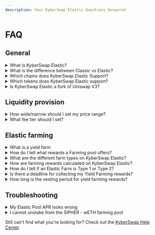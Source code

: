 ```yaml
---
description: Your KyberSwap Elastic Questions Answered
---
```


# FAQ

## General

<details>

<summary>What is KyberSwap Elastic?</summary>

KyberSwap Elastic is an improved version of our revolutionary Decentralized Market Maker platform (now known as “KyberSwap Classic”) that lets Liquidity Providers maximize capital efficiency by enabling liquidity concentrations across multiple customizable price ranges. This results in better slippage, transaction volume, and earnings for Liquidity Providers.

For more information on KyberSwap Elastic, please refer to the [KyberSwap Elastic Docs](./) or [this blog post](https://blog.kyber.network/announcing-our-new-kyberswap-protocol-kyberswap-elastic-9cab14259d4a) on KyberSwap Elastic.

</details>

<details>

<summary>What is the difference between Classic vs Elastic?</summary>

Both KyberSwap Classic and Elastic are [AMM](../../getting-started/foundational-topics/decentralized-finance/automated-market-maker.md) liquidity solutions that were created with the intent of optimizing LP yields through greater capital efficiency. KyberSwap Classic enables pools to be configured with [dynamic fees](../kyberswap-classic/concepts/flexible-fee-adjustment.md) which respond to market conditions while KyberSwap Elastic enables users to enter into [concentrated liquidity](concepts/concentrated-liquidity.md) positions with [auto-compounding fees](concepts/reinvestment-curve.md).

For the full comparison, please refer to [Classic vs Elastic](../classic-vs-elastic/).

</details>

<details>

<summary>Which chains does KyberSwap Elastic Support?</summary>

The full list of supported chains can be found on [Supported Exchanges and Networks](../../getting-started/supported-exchanges-and-networks.md).

</details>

<details>

<summary>Which tokens does KyberSwap Elastic support?</summary>

KyberSwap whitelists well-known tokens for ease of access, but you can import custom tokens that meet the ERC20 standard via our user interface. For more information on how to do this, please refer to [Add Your Favourite Tokens](../../kyberswap-solutions/kyberswap-interface/user-guides/add-your-favourite-tokens.md).

</details>

<details>

<summary>Is KyberSwap Elastic a fork of Uniswap V3?</summary>

## KyberSwap Elastic is NOT a fork of Uniswap V3

Uniswap V3 source code is under [Business Source License 1.1](https://github.com/Uniswap/uniswap-v3-core/blob/main/LICENSE) meaning it is **not fully open source**. This agreement incorporates copyright law and allows Uniswap governance to restrict unauthorized commercialization of its source code until 2023.

KyberSwap Elastic was developed with **our own proprietary code**. It is only similar to Uniswap V3 in the sense that both are [tick-based](concepts/tick-range-mechanism.md) AMMs with [customizable price ranges](concepts/concentrated-liquidity.md), and use NFTs to represent liquidity positions, but that’s where the similarities end.

KyberSwap Elastic’s protocol maintains more than 1 AMM curve at the same time, in the same smart contract. In Elastic, we have two curves: The Investment Curve where liquidity positions are tracked and the [Reinvestment Curve](concepts/reinvestment-curve.md) where yields are auto-compounded over an infinite price range. This design enables Elastic LPs to earn more yield as fees are automatically compounded and do not sit idly waiting to be collected.

Another key difference is in our [Anti JIT / Snipe protection](concepts/anti-sniping-mechanism.md), which is something Uniswap V3 currently does not offer. KyberSwap Elastic protects our Liquidity Providers’ earnings by implementing a very short locking / vesting period (1–2 blocks).

Additionally, KyberSwap Elastic also offers [additional fee tiers](user-guides/elastic-pool-creation.md#fee-tier-options) which allow LPs to have more fine-grained control over their risk-adjusted returns.

### Further Reading

For more information on this topic, please refer to [this blog post](https://blog.kyber.network/kyberswap-elastic-vs-uniswap-v3-a-comparison-7e115117d795).

For more information about the differences between KyberSwap Elastic and Uniswap V3, please refer to [this article](https://support.kyberswap.com/hc/en-us/articles/13766696328729).

</details>

## Liquidity provision

<details>

<summary>How wide/narrow should I set my price range?</summary>

KyberSwap Elastic pools allow you to [specify liquidity concentration ranges](user-guides/elastic-pool-creation.md#step-4-set-price-range). When the market price of the asset pair is within this specified price range, price takers can trade using the liquidity you have deposited to the pool. You can make the range as wide or as narrow as you want but there are some tradeoffs to consider in each case.

#### Wide Range

When the range is set to be relatively wide, the pool has a lower chance of going out of range so it will remain in operation for more time, but you will earn less fees on each transaction since your liquidity is spread out more thinly across a wider range.

#### Narrow Range

When the range is set to be relatively narrow, your liquidity is more concentrated which will result in higher fees earned per transaction, but this comes at the higher risk of the pool going out of range resulting in longer periods when your liquidity is not being traded against.

KyberSwap also provides a list of preset options for your convenience which can be viewed [here](user-guides/elastic-pool-creation.md#step-4-set-price-range).

</details>

<details>

<summary>What fee tier should I set?</summary>

There are ten tiers of fees you can set on your liquidity concentration ranges in KyberSwap Elastic. These options correspond to the relative price correlation between token pairs and the full list can be found [here](user-guides/elastic-pool-creation.md#fee-tier-options).

</details>

## Elastic farming

<details>

<summary>What is a yield farm</summary>

A Yield Farm (also known as a Liquidity Mining Pool or “Farming Pool” on KyberSwap) is a type of DeFi protocol that allows Liquidity Providers (LPs) to passively earn a return on capital contributed to a liquidity pool. The Yield Farm provides LPs with rewards over time to incentivize LPs to continue to provide liquidity to the pool as well as to help offset the risk of [Impermanent Loss](../../getting-started/foundational-topics/decentralized-finance/impermanent-loss.md).

</details>

<details>

<summary>How do I tell what rewards a Farming pool offers?</summary>

To incentivize yield farming on our platform, we usually offer KNC token as a reward for staking activity in our active farming pools. From time to time we also jointly offer other tokens with our partners as staking rewards. You can easily tell which active farming pools offer KNC or KNC and another token when you look at the pool details in list view. Select the list view icon on the Active farms page to toggle this view.

<img src="https://support.kyberswap.com/hc/article_attachments/14216593542425" alt="001_FarmsListView.png" data-size="original">

From here you can see the types of coins offered under the “My Rewards” column. For example, in the following graphic, the first three farms offer both KNC and LDO as rewards, whereas the following three farms on the list offer just KNC.

<img src="https://support.kyberswap.com/hc/article_attachments/14216593573017" alt="002_MyRewardsColumn.png" data-size="original">

</details>

<details>

<summary>What are the different farm types on KyberSwap Elastic?</summary>

Elastic farms supports multiple farming mechanisms which can be based on time-based liquidity, target volume, or operator defined farm ranges. Please refer to [Tick-Based Farming](concepts/tick-based-farming.md) for a more detailed explanation of the various mechanisms.

</details>

<details>

<summary>How are farming rewards calculated on KyberSwap Elastic?</summary>

Rewards are distributed based on 2 mechanisms: active time and target volumes. You can refer to [Tick-Based Farming](concepts/tick-based-farming.md) for the exact details on how farm types are determined.

</details>

<details>

<summary>How do I tell if an Elastic Farm is Type 1 or Type 2?</summary>

KyberSwap Elastic supports 2 types of farms based on the active time and target volumes mechanism detailed in [Tick-Based Farming](concepts/tick-based-farming.md). You can tell at a glance which of the two any given pool uses. Simply refer to the “My Deposit | Target Volume” column on the Active Pools page.

<img src="https://support.kyberswap.com/hc/article_attachments/14229147059353" alt="000_FarmingMechs.png" data-size="original">

In the above graphic, the first farm is a Type 2 farm since it has a target volume. Type 2 farms will also show progress bars for the target volume achieved to date. In contrast, the second farm is a Type 1 farm that does not have any target volume associated with it, only a deposit value.

</details>

<details>

<summary>Is there a deadline for collecting my Yield Farming rewards?</summary>

There is no deadline for collecting (aka harvesting) your pool farm rewards. However please note that some farming pools have vesting periods: after harvesting, the rewards can only be withdrawn after a set vesting period. The vesting period counter starts at the point of collection.

Please refer to [Harvesting and claiming rewards](broken-reference) for further details.

</details>

<details>

<summary>How long is the vesting period for yield farming rewards?</summary>

Farming pool rewards can be withdrawn after they vest. The vesting period varies from pool to pool, with some farming pools not having a vesting period. You can check the vesting period of the farm you’re participating in by navigating to the Vesting tab on the Farms page. Note that the vesting period counter starts at the point of collection.

</details>

## Troubleshooting

<details>

<summary>My Elastic Pool APR looks wrong</summary>

We sometimes get questions from users who notice a discrepancy between the APR estimates for their positions and the APR estimates for the KyberSwap Elastic pool as a whole. For example, in the following case, the AVAX-USDC (Avalanche) Elastic Pool total Average APR (322.04%) seems to dwarf the user’s position’s total APR (137.62%).

<img src="https://support.kyberswap.com/hc/article_attachments/14459979237017" alt="001b_PoolAPR.png" data-size="original">

<img src="https://support.kyberswap.com/hc/article_attachments/14460000295193" alt="001a_PositionAPR.png" data-size="original">

This is because the pool APR estimate (i.e. the APR due to LP fees) for the entire pool is calculated based on the average of all the in-range positions in the pool. Some positions may have price ranges that are set to be very aggressive, so their APRs seem high, but that assumes an ideal world where the position never goes out of range. In reality, positions with overly-aggressive narrow price ranges run the risk of the quickly going out of range and becoming inefficient.

The pool APR estimate shown specific to your position takes the price range that you set into account, so while it does seem much lower than the pool's total average APR estimate, it is also likely to be more in line with reality as your position is likely to remain in range for longer.

Please refer to [Elastic APR Calculations](concepts/apr-calculations.md) for the exact logic and formula behind the various APR calculations.

</details>

<details>

<summary>I cannot unstake from the SIPHER - wETH farming pool</summary>

We sometimes receive questions from users who are unable to unstake positions from the SIPER-wETH KyberSwap Elastic Farm on the Ethereum network. The transaction fails due to an error message that resembles the following:

```
cannot estimate gas; transaction may fail or may require manual gas limit
```

This is likely due to the unique nature of the SIPHER-wETH farming pool. This pool works slightly differently from the usual KyberSwap Elastic farming pools.

In order to generate rewards, in addition to staking your liquidity position on KyberSwap, you would also have had to stake Kyber SLP tokens on the [Sipher portal](https://sipher.xyz/stake/deposit/kyber-slp-sipher-eth). It follows therefore that in order to unstake the position on KyberSwap, you will first need to unstake and withdraw your Kyber SLP tokens from the Sipher portal before you will be allowed to unstake and withdraw the position on KyberSwap.

For more information on this pool, please refer to [this blogpost](https://blog.kyber.network/sipher-partners-with-kyberswap-on-50-million-liquidity-mining-campaign-to-provide-the-best-1cb5b9d6f44).&#x20;

</details>

Still can't find what you're looking for? Check out the [KyberSwap Help Center](https://support.kyberswap.com/hc/en-us).
